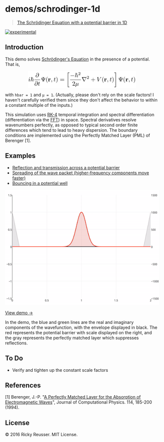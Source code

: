# demos/schrodinger-1d

> [The Schrödinger Equation with a potential barrier in 1D](http://rickyreusser.com/demos/schrodinger-1d/)

[![experimental][stability-experimental]][stability-url]
<!--[![Build Status][travis-image]][travis-url]-->
<!--[![npm version][npm-image]][npm-url]-->
<!--[![Dependency Status][david-dm-image]][david-dm-url]-->
<!--[![Semistandard Style][semistandard-image]][semistandard-url]-->


## Introduction

This demo solves [Schrödinger's Equation](https://en.wikipedia.org/wiki/Schr%C3%B6dinger_equation) in the presence of a potential. That is, <p align="center"><img alt="i&bsol;hbar &lcub;&bsol;frac &lcub;&bsol;partial &rcub;&lcub;&bsol;partial t&rcub;&rcub;&bsol;Psi &lpar;&bsol;mathbf &lcub;r&rcub; &comma;t&rpar;&equals;&bsol;left&lsqb;&lcub;&bsol;frac &lcub;-&bsol;hbar &Hat;&lcub;2&rcub;&rcub;&lcub;2&bsol;mu &rcub;&rcub;&bsol;nabla &Hat;&lcub;2&rcub;&plus;V&lpar;&bsol;mathbf &lcub;r&rcub; &comma;t&rpar;&bsol;right&rsqb;&bsol;Psi &lpar;&bsol;mathbf &lcub;r&rcub; &comma;t&rpar;" valign="middle" src="images/ihbar-frac-partial-partial-tpsi-mathbf-r-tlef-d4cf84b0b7.png" width="356.5" height="55"></p> with `hbar = 1` and `µ = 1`. (Actually, please don't rely on the scale factors! I haven't carefully verified them since they don't affect the behavior to within a constant multiple of the inputs.)

This simulation uses [RK-4](https://github.com/scijs/ode-rk4) temporal integration and spectral differentiation (differentiation via the [FFT](https://github.com/scijs/ndarray-fft)) in space. Spectral derivatives resolve wavenumbers perfectly, as opposed to typical second order finite differences which tend to lead to heavy dispersion. The boundary conditions are implemented using the Perfectly Matched Layer (PML) of Berenger [1].

## Examples

- [Reflection and transmission across a potential barrier](http://rickyreusser.com/demos/schrodinger-1d/#integration=%7B%22dt%22%3A0.0001%2C%22stepsPerIter%22%3A5%2C%22method%22%3A%22rk4%22%7D&pml=%7B%22width%22%3A0.05%2C%22exponent%22%3A1%2C%22gamma%22%3A1.5707963267948966%7D&potential=%7B%22width%22%3A0.1%2C%22magnitude%22%3A1000%2C%22inverted%22%3Afalse%2C%22center%22%3A1%2C%22exponent%22%3A2%7D&pulse=%7B%22center%22%3A0.5%2C%22width%22%3A0.1%2C%22magnitude%22%3A1%2C%22wavenumber%22%3A200%7D&pulse2=%7B%22center%22%3A1.5%2C%22width%22%3A0.1%2C%22magnitude%22%3A0%2C%22wavenumber%22%3A-200%7D)
- [Spreading of the wave packet (higher-frequency components move faster)](http://rickyreusser.com/demos/schrodinger-1d/#integration=%7B%22dt%22%3A0.0001%2C%22stepsPerIter%22%3A5%2C%22method%22%3A%22rk4%22%7D&pml=%7B%22width%22%3A0.05%2C%22exponent%22%3A1%2C%22gamma%22%3A1.5707963267948966%7D&potential=%7B%22width%22%3A0.1%2C%22magnitude%22%3A0%2C%22inverted%22%3Afalse%2C%22center%22%3A1%2C%22exponent%22%3A1.98%7D&pulse=%7B%22center%22%3A0.5%2C%22width%22%3A0.012%2C%22magnitude%22%3A1%2C%22wavenumber%22%3A400%7D&pulse2=%7B%22center%22%3A1.5%2C%22width%22%3A0.1%2C%22magnitude%22%3A0%2C%22wavenumber%22%3A-200%7D)
- [Bouncing in a potential well](http://rickyreusser.com/demos/schrodinger-1d/#integration=%7B%22dt%22%3A0.0001%2C%22stepsPerIter%22%3A5%2C%22method%22%3A%22rk4%22%7D&pml=%7B%22width%22%3A0.05%2C%22exponent%22%3A1%2C%22gamma%22%3A1.5707963267948966%7D&potential=%7B%22width%22%3A0.7%2C%22magnitude%22%3A5000%2C%22inverted%22%3Atrue%2C%22center%22%3A1%2C%22exponent%22%3A50%7D&pulse=%7B%22center%22%3A1%2C%22width%22%3A0.106%2C%22magnitude%22%3A1%2C%22wavenumber%22%3A220%7D&pulse2=%7B%22center%22%3A1.5%2C%22width%22%3A0.1%2C%22magnitude%22%3A0%2C%22wavenumber%22%3A-200%7D)

<p align="center">
  <a href="http://rickyreusser.com/demos/schrodinger-1d/">
    <img src="images/sample.gif" alt="Reflection and transmission from a potential barrier">
  </a>
</p>

[View demo →](http://rickyreusser.com/demos/schrodinger-1d/)

In the demo, the blue and green lines are the real and imaginary components of the wavefunction, with the envelope displayed in black. The red represents the potential barrier with scale displayed on the right, and the gray represents the perfectly matched layer which suppresses reflections.

## To Do

- Verify and tighten up the constant scale factors

## References

[1] Berenger, J.-P. "[A Perfectly Matched Layer for the Absorption of Electromagnetic Waves](http://web.stanford.edu/class/ee256/Berenger1994.pdf)", Journal of Computational Physics. 114, 185-200 (1994).

## License

&copy; 2016 Ricky Reusser. MIT License.




<!-- BADGES -->

[travis-image]: https://travis-ci.org/rreusser/demos/schrodinger-1d.svg?branch=master
[travis-url]: https://travis-ci.org//demos/schrodinger-1d

[npm-image]: https://badge.fury.io/js/demos/schrodinger-1d.svg
[npm-url]: https://npmjs.org/package/demos/schrodinger-1d

[david-dm-image]: https://david-dm.org/rreusser/demos/schrodinger-1d.svg?theme=shields.io
[david-dm-url]: https://david-dm.org/rreusser/demos/schrodinger-1d

[semistandard-image]: https://img.shields.io/badge/code%20style-semistandard-brightgreen.svg?style=flat-square
[semistandard-url]: https://github.com/Flet/semistandard

<!-- see stability badges at: https://github.com/badges/stability-badges -->
[stability-url]: https://github.com/badges/stability-badges
[stability-deprecated]: http://badges.github.io/stability-badges/dist/deprecated.svg
[stability-experimental]: http://badges.github.io/stability-badges/dist/experimental.svg
[stability-unstable]: http://badges.github.io/stability-badges/dist/unstable.svg
[stability-stable]: http://badges.github.io/stability-badges/dist/stable.svg
[stability-frozen]: http://badges.github.io/stability-badges/dist/frozen.svg
[stability-locked]: http://badges.github.io/stability-badges/dist/locked.svg
